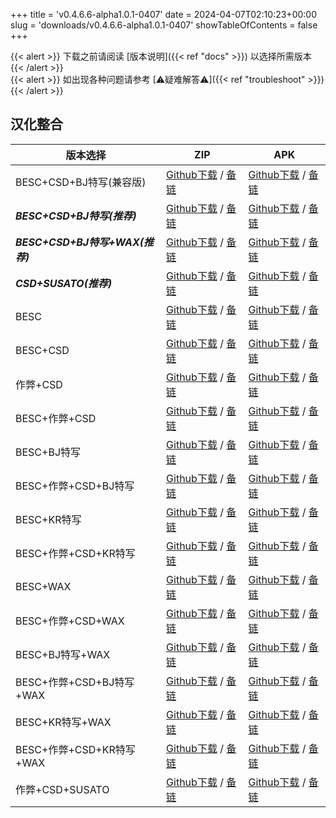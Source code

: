 
+++
title = 'v0.4.6.6-alpha1.0.1-0407'
date = 2024-04-07T02:10:23+00:00
slug = 'downloads/v0.4.6.6-alpha1.0.1-0407'
showTableOfContents = false
+++

{{< alert >}}
下载之前请阅读 [版本说明]({{< ref "docs" >}}) 以选择所需版本
{{< /alert >}}
<br>
{{< alert >}}
如出现各种问题请参考 [⚠疑难解答⚠]({{< ref "troubleshoot" >}})
{{< /alert >}}

## 汉化整合

|           版本选择            |                                                                                                                                                                            ZIP                                                                                                                                                                             |                                                                                                                                                                            APK                                                                                                                                                                             |
|-------------------------------|------------------------------------------------------------------------------------------------------------------------------------------------------------------------------------------------------------------------------------------------------------------------------------------------------------------------------------------------------------|------------------------------------------------------------------------------------------------------------------------------------------------------------------------------------------------------------------------------------------------------------------------------------------------------------------------------------------------------------|
|BESC+CSD+BJ特写(兼容版)        |[Github下载](https://github.com/sakarie9/DoL-Lyra/releases/download/v0.4.6.6-alpha1.0.1-0407/DoL-0.4.6.6-Lyra-a1.0.1-polyfill-besc-cheat-csd-sideviewbj-0407.zip ) / [备链](https://mirror.ghproxy.com/https://github.com/sakarie9/DoL-Lyra/releases/download/v0.4.6.6-alpha1.0.1-0407/DoL-0.4.6.6-Lyra-a1.0.1-polyfill-besc-cheat-csd-sideviewbj-0407.zip )|[Github下载](https://github.com/sakarie9/DoL-Lyra/releases/download/v0.4.6.6-alpha1.0.1-0407/DoL-0.4.6.6-Lyra-a1.0.1-polyfill-besc-cheat-csd-sideviewbj-0407.apk ) / [备链](https://mirror.ghproxy.com/https://github.com/sakarie9/DoL-Lyra/releases/download/v0.4.6.6-alpha1.0.1-0407/DoL-0.4.6.6-Lyra-a1.0.1-polyfill-besc-cheat-csd-sideviewbj-0407.apk )|
|***BESC+CSD+BJ特写(推荐)***    |[Github下载](https://github.com/sakarie9/DoL-Lyra/releases/download/v0.4.6.6-alpha1.0.1-0407/DoL-0.4.6.6-Lyra-a1.0.1-besc-csd-sideviewbj-0407.zip ) / [备链](https://mirror.ghproxy.com/https://github.com/sakarie9/DoL-Lyra/releases/download/v0.4.6.6-alpha1.0.1-0407/DoL-0.4.6.6-Lyra-a1.0.1-besc-csd-sideviewbj-0407.zip )                              |[Github下载](https://github.com/sakarie9/DoL-Lyra/releases/download/v0.4.6.6-alpha1.0.1-0407/DoL-0.4.6.6-Lyra-a1.0.1-besc-csd-sideviewbj-0407.apk ) / [备链](https://mirror.ghproxy.com/https://github.com/sakarie9/DoL-Lyra/releases/download/v0.4.6.6-alpha1.0.1-0407/DoL-0.4.6.6-Lyra-a1.0.1-besc-csd-sideviewbj-0407.apk )                              |
|***BESC+CSD+BJ特写+WAX(推荐)***|[Github下载](https://github.com/sakarie9/DoL-Lyra/releases/download/v0.4.6.6-alpha1.0.1-0407/DoL-0.4.6.6-Lyra-a1.0.1-besc-wax-csd-sideviewbj-0407.zip ) / [备链](https://mirror.ghproxy.com/https://github.com/sakarie9/DoL-Lyra/releases/download/v0.4.6.6-alpha1.0.1-0407/DoL-0.4.6.6-Lyra-a1.0.1-besc-wax-csd-sideviewbj-0407.zip )                      |[Github下载](https://github.com/sakarie9/DoL-Lyra/releases/download/v0.4.6.6-alpha1.0.1-0407/DoL-0.4.6.6-Lyra-a1.0.1-besc-wax-csd-sideviewbj-0407.apk ) / [备链](https://mirror.ghproxy.com/https://github.com/sakarie9/DoL-Lyra/releases/download/v0.4.6.6-alpha1.0.1-0407/DoL-0.4.6.6-Lyra-a1.0.1-besc-wax-csd-sideviewbj-0407.apk )                      |
|***CSD+SUSATO(推荐)***         |[Github下载](https://github.com/sakarie9/DoL-Lyra/releases/download/v0.4.6.6-alpha1.0.1-0407/DoL-0.4.6.6-Lyra-a1.0.1-susato-csd-0407.zip ) / [备链](https://mirror.ghproxy.com/https://github.com/sakarie9/DoL-Lyra/releases/download/v0.4.6.6-alpha1.0.1-0407/DoL-0.4.6.6-Lyra-a1.0.1-susato-csd-0407.zip )                                                |[Github下载](https://github.com/sakarie9/DoL-Lyra/releases/download/v0.4.6.6-alpha1.0.1-0407/DoL-0.4.6.6-Lyra-a1.0.1-susato-csd-0407.apk ) / [备链](https://mirror.ghproxy.com/https://github.com/sakarie9/DoL-Lyra/releases/download/v0.4.6.6-alpha1.0.1-0407/DoL-0.4.6.6-Lyra-a1.0.1-susato-csd-0407.apk )                                                |
|BESC                           |[Github下载](https://github.com/sakarie9/DoL-Lyra/releases/download/v0.4.6.6-alpha1.0.1-0407/DoL-0.4.6.6-Lyra-a1.0.1-besc-0407.zip ) / [备链](https://mirror.ghproxy.com/https://github.com/sakarie9/DoL-Lyra/releases/download/v0.4.6.6-alpha1.0.1-0407/DoL-0.4.6.6-Lyra-a1.0.1-besc-0407.zip )                                                            |[Github下载](https://github.com/sakarie9/DoL-Lyra/releases/download/v0.4.6.6-alpha1.0.1-0407/DoL-0.4.6.6-Lyra-a1.0.1-besc-0407.apk ) / [备链](https://mirror.ghproxy.com/https://github.com/sakarie9/DoL-Lyra/releases/download/v0.4.6.6-alpha1.0.1-0407/DoL-0.4.6.6-Lyra-a1.0.1-besc-0407.apk )                                                            |
|BESC+CSD                       |[Github下载](https://github.com/sakarie9/DoL-Lyra/releases/download/v0.4.6.6-alpha1.0.1-0407/DoL-0.4.6.6-Lyra-a1.0.1-besc-csd-0407.zip ) / [备链](https://mirror.ghproxy.com/https://github.com/sakarie9/DoL-Lyra/releases/download/v0.4.6.6-alpha1.0.1-0407/DoL-0.4.6.6-Lyra-a1.0.1-besc-csd-0407.zip )                                                    |[Github下载](https://github.com/sakarie9/DoL-Lyra/releases/download/v0.4.6.6-alpha1.0.1-0407/DoL-0.4.6.6-Lyra-a1.0.1-besc-csd-0407.apk ) / [备链](https://mirror.ghproxy.com/https://github.com/sakarie9/DoL-Lyra/releases/download/v0.4.6.6-alpha1.0.1-0407/DoL-0.4.6.6-Lyra-a1.0.1-besc-csd-0407.apk )                                                    |
|作弊+CSD                       |[Github下载](https://github.com/sakarie9/DoL-Lyra/releases/download/v0.4.6.6-alpha1.0.1-0407/DoL-0.4.6.6-Lyra-a1.0.1-cheat-csd-0407.zip ) / [备链](https://mirror.ghproxy.com/https://github.com/sakarie9/DoL-Lyra/releases/download/v0.4.6.6-alpha1.0.1-0407/DoL-0.4.6.6-Lyra-a1.0.1-cheat-csd-0407.zip )                                                  |[Github下载](https://github.com/sakarie9/DoL-Lyra/releases/download/v0.4.6.6-alpha1.0.1-0407/DoL-0.4.6.6-Lyra-a1.0.1-cheat-csd-0407.apk ) / [备链](https://mirror.ghproxy.com/https://github.com/sakarie9/DoL-Lyra/releases/download/v0.4.6.6-alpha1.0.1-0407/DoL-0.4.6.6-Lyra-a1.0.1-cheat-csd-0407.apk )                                                  |
|BESC+作弊+CSD                  |[Github下载](https://github.com/sakarie9/DoL-Lyra/releases/download/v0.4.6.6-alpha1.0.1-0407/DoL-0.4.6.6-Lyra-a1.0.1-besc-cheat-csd-0407.zip ) / [备链](https://mirror.ghproxy.com/https://github.com/sakarie9/DoL-Lyra/releases/download/v0.4.6.6-alpha1.0.1-0407/DoL-0.4.6.6-Lyra-a1.0.1-besc-cheat-csd-0407.zip )                                        |[Github下载](https://github.com/sakarie9/DoL-Lyra/releases/download/v0.4.6.6-alpha1.0.1-0407/DoL-0.4.6.6-Lyra-a1.0.1-besc-cheat-csd-0407.apk ) / [备链](https://mirror.ghproxy.com/https://github.com/sakarie9/DoL-Lyra/releases/download/v0.4.6.6-alpha1.0.1-0407/DoL-0.4.6.6-Lyra-a1.0.1-besc-cheat-csd-0407.apk )                                        |
|BESC+BJ特写                    |[Github下载](https://github.com/sakarie9/DoL-Lyra/releases/download/v0.4.6.6-alpha1.0.1-0407/DoL-0.4.6.6-Lyra-a1.0.1-besc-sideviewbj-0407.zip ) / [备链](https://mirror.ghproxy.com/https://github.com/sakarie9/DoL-Lyra/releases/download/v0.4.6.6-alpha1.0.1-0407/DoL-0.4.6.6-Lyra-a1.0.1-besc-sideviewbj-0407.zip )                                      |[Github下载](https://github.com/sakarie9/DoL-Lyra/releases/download/v0.4.6.6-alpha1.0.1-0407/DoL-0.4.6.6-Lyra-a1.0.1-besc-sideviewbj-0407.apk ) / [备链](https://mirror.ghproxy.com/https://github.com/sakarie9/DoL-Lyra/releases/download/v0.4.6.6-alpha1.0.1-0407/DoL-0.4.6.6-Lyra-a1.0.1-besc-sideviewbj-0407.apk )                                      |
|BESC+作弊+CSD+BJ特写           |[Github下载](https://github.com/sakarie9/DoL-Lyra/releases/download/v0.4.6.6-alpha1.0.1-0407/DoL-0.4.6.6-Lyra-a1.0.1-besc-cheat-csd-sideviewbj-0407.zip ) / [备链](https://mirror.ghproxy.com/https://github.com/sakarie9/DoL-Lyra/releases/download/v0.4.6.6-alpha1.0.1-0407/DoL-0.4.6.6-Lyra-a1.0.1-besc-cheat-csd-sideviewbj-0407.zip )                  |[Github下载](https://github.com/sakarie9/DoL-Lyra/releases/download/v0.4.6.6-alpha1.0.1-0407/DoL-0.4.6.6-Lyra-a1.0.1-besc-cheat-csd-sideviewbj-0407.apk ) / [备链](https://mirror.ghproxy.com/https://github.com/sakarie9/DoL-Lyra/releases/download/v0.4.6.6-alpha1.0.1-0407/DoL-0.4.6.6-Lyra-a1.0.1-besc-cheat-csd-sideviewbj-0407.apk )                  |
|BESC+KR特写                    |[Github下载](https://github.com/sakarie9/DoL-Lyra/releases/download/v0.4.6.6-alpha1.0.1-0407/DoL-0.4.6.6-Lyra-a1.0.1-besc-sideviewkr-0407.zip ) / [备链](https://mirror.ghproxy.com/https://github.com/sakarie9/DoL-Lyra/releases/download/v0.4.6.6-alpha1.0.1-0407/DoL-0.4.6.6-Lyra-a1.0.1-besc-sideviewkr-0407.zip )                                      |[Github下载](https://github.com/sakarie9/DoL-Lyra/releases/download/v0.4.6.6-alpha1.0.1-0407/DoL-0.4.6.6-Lyra-a1.0.1-besc-sideviewkr-0407.apk ) / [备链](https://mirror.ghproxy.com/https://github.com/sakarie9/DoL-Lyra/releases/download/v0.4.6.6-alpha1.0.1-0407/DoL-0.4.6.6-Lyra-a1.0.1-besc-sideviewkr-0407.apk )                                      |
|BESC+作弊+CSD+KR特写           |[Github下载](https://github.com/sakarie9/DoL-Lyra/releases/download/v0.4.6.6-alpha1.0.1-0407/DoL-0.4.6.6-Lyra-a1.0.1-besc-cheat-csd-sideviewkr-0407.zip ) / [备链](https://mirror.ghproxy.com/https://github.com/sakarie9/DoL-Lyra/releases/download/v0.4.6.6-alpha1.0.1-0407/DoL-0.4.6.6-Lyra-a1.0.1-besc-cheat-csd-sideviewkr-0407.zip )                  |[Github下载](https://github.com/sakarie9/DoL-Lyra/releases/download/v0.4.6.6-alpha1.0.1-0407/DoL-0.4.6.6-Lyra-a1.0.1-besc-cheat-csd-sideviewkr-0407.apk ) / [备链](https://mirror.ghproxy.com/https://github.com/sakarie9/DoL-Lyra/releases/download/v0.4.6.6-alpha1.0.1-0407/DoL-0.4.6.6-Lyra-a1.0.1-besc-cheat-csd-sideviewkr-0407.apk )                  |
|BESC+WAX                       |[Github下载](https://github.com/sakarie9/DoL-Lyra/releases/download/v0.4.6.6-alpha1.0.1-0407/DoL-0.4.6.6-Lyra-a1.0.1-besc-wax-0407.zip ) / [备链](https://mirror.ghproxy.com/https://github.com/sakarie9/DoL-Lyra/releases/download/v0.4.6.6-alpha1.0.1-0407/DoL-0.4.6.6-Lyra-a1.0.1-besc-wax-0407.zip )                                                    |[Github下载](https://github.com/sakarie9/DoL-Lyra/releases/download/v0.4.6.6-alpha1.0.1-0407/DoL-0.4.6.6-Lyra-a1.0.1-besc-wax-0407.apk ) / [备链](https://mirror.ghproxy.com/https://github.com/sakarie9/DoL-Lyra/releases/download/v0.4.6.6-alpha1.0.1-0407/DoL-0.4.6.6-Lyra-a1.0.1-besc-wax-0407.apk )                                                    |
|BESC+作弊+CSD+WAX              |[Github下载](https://github.com/sakarie9/DoL-Lyra/releases/download/v0.4.6.6-alpha1.0.1-0407/DoL-0.4.6.6-Lyra-a1.0.1-besc-wax-cheat-csd-0407.zip ) / [备链](https://mirror.ghproxy.com/https://github.com/sakarie9/DoL-Lyra/releases/download/v0.4.6.6-alpha1.0.1-0407/DoL-0.4.6.6-Lyra-a1.0.1-besc-wax-cheat-csd-0407.zip )                                |[Github下载](https://github.com/sakarie9/DoL-Lyra/releases/download/v0.4.6.6-alpha1.0.1-0407/DoL-0.4.6.6-Lyra-a1.0.1-besc-wax-cheat-csd-0407.apk ) / [备链](https://mirror.ghproxy.com/https://github.com/sakarie9/DoL-Lyra/releases/download/v0.4.6.6-alpha1.0.1-0407/DoL-0.4.6.6-Lyra-a1.0.1-besc-wax-cheat-csd-0407.apk )                                |
|BESC+BJ特写+WAX                |[Github下载](https://github.com/sakarie9/DoL-Lyra/releases/download/v0.4.6.6-alpha1.0.1-0407/DoL-0.4.6.6-Lyra-a1.0.1-besc-wax-sideviewbj-0407.zip ) / [备链](https://mirror.ghproxy.com/https://github.com/sakarie9/DoL-Lyra/releases/download/v0.4.6.6-alpha1.0.1-0407/DoL-0.4.6.6-Lyra-a1.0.1-besc-wax-sideviewbj-0407.zip )                              |[Github下载](https://github.com/sakarie9/DoL-Lyra/releases/download/v0.4.6.6-alpha1.0.1-0407/DoL-0.4.6.6-Lyra-a1.0.1-besc-wax-sideviewbj-0407.apk ) / [备链](https://mirror.ghproxy.com/https://github.com/sakarie9/DoL-Lyra/releases/download/v0.4.6.6-alpha1.0.1-0407/DoL-0.4.6.6-Lyra-a1.0.1-besc-wax-sideviewbj-0407.apk )                              |
|BESC+作弊+CSD+BJ特写+WAX       |[Github下载](https://github.com/sakarie9/DoL-Lyra/releases/download/v0.4.6.6-alpha1.0.1-0407/DoL-0.4.6.6-Lyra-a1.0.1-besc-wax-cheat-csd-sideviewbj-0407.zip ) / [备链](https://mirror.ghproxy.com/https://github.com/sakarie9/DoL-Lyra/releases/download/v0.4.6.6-alpha1.0.1-0407/DoL-0.4.6.6-Lyra-a1.0.1-besc-wax-cheat-csd-sideviewbj-0407.zip )          |[Github下载](https://github.com/sakarie9/DoL-Lyra/releases/download/v0.4.6.6-alpha1.0.1-0407/DoL-0.4.6.6-Lyra-a1.0.1-besc-wax-cheat-csd-sideviewbj-0407.apk ) / [备链](https://mirror.ghproxy.com/https://github.com/sakarie9/DoL-Lyra/releases/download/v0.4.6.6-alpha1.0.1-0407/DoL-0.4.6.6-Lyra-a1.0.1-besc-wax-cheat-csd-sideviewbj-0407.apk )          |
|BESC+KR特写+WAX                |[Github下载](https://github.com/sakarie9/DoL-Lyra/releases/download/v0.4.6.6-alpha1.0.1-0407/DoL-0.4.6.6-Lyra-a1.0.1-besc-wax-sideviewkr-0407.zip ) / [备链](https://mirror.ghproxy.com/https://github.com/sakarie9/DoL-Lyra/releases/download/v0.4.6.6-alpha1.0.1-0407/DoL-0.4.6.6-Lyra-a1.0.1-besc-wax-sideviewkr-0407.zip )                              |[Github下载](https://github.com/sakarie9/DoL-Lyra/releases/download/v0.4.6.6-alpha1.0.1-0407/DoL-0.4.6.6-Lyra-a1.0.1-besc-wax-sideviewkr-0407.apk ) / [备链](https://mirror.ghproxy.com/https://github.com/sakarie9/DoL-Lyra/releases/download/v0.4.6.6-alpha1.0.1-0407/DoL-0.4.6.6-Lyra-a1.0.1-besc-wax-sideviewkr-0407.apk )                              |
|BESC+作弊+CSD+KR特写+WAX       |[Github下载](https://github.com/sakarie9/DoL-Lyra/releases/download/v0.4.6.6-alpha1.0.1-0407/DoL-0.4.6.6-Lyra-a1.0.1-besc-wax-cheat-csd-sideviewkr-0407.zip ) / [备链](https://mirror.ghproxy.com/https://github.com/sakarie9/DoL-Lyra/releases/download/v0.4.6.6-alpha1.0.1-0407/DoL-0.4.6.6-Lyra-a1.0.1-besc-wax-cheat-csd-sideviewkr-0407.zip )          |[Github下载](https://github.com/sakarie9/DoL-Lyra/releases/download/v0.4.6.6-alpha1.0.1-0407/DoL-0.4.6.6-Lyra-a1.0.1-besc-wax-cheat-csd-sideviewkr-0407.apk ) / [备链](https://mirror.ghproxy.com/https://github.com/sakarie9/DoL-Lyra/releases/download/v0.4.6.6-alpha1.0.1-0407/DoL-0.4.6.6-Lyra-a1.0.1-besc-wax-cheat-csd-sideviewkr-0407.apk )          |
|作弊+CSD+SUSATO                |[Github下载](https://github.com/sakarie9/DoL-Lyra/releases/download/v0.4.6.6-alpha1.0.1-0407/DoL-0.4.6.6-Lyra-a1.0.1-susato-cheat-csd-0407.zip ) / [备链](https://mirror.ghproxy.com/https://github.com/sakarie9/DoL-Lyra/releases/download/v0.4.6.6-alpha1.0.1-0407/DoL-0.4.6.6-Lyra-a1.0.1-susato-cheat-csd-0407.zip )                                    |[Github下载](https://github.com/sakarie9/DoL-Lyra/releases/download/v0.4.6.6-alpha1.0.1-0407/DoL-0.4.6.6-Lyra-a1.0.1-susato-cheat-csd-0407.apk ) / [备链](https://mirror.ghproxy.com/https://github.com/sakarie9/DoL-Lyra/releases/download/v0.4.6.6-alpha1.0.1-0407/DoL-0.4.6.6-Lyra-a1.0.1-susato-cheat-csd-0407.apk )                                    |
